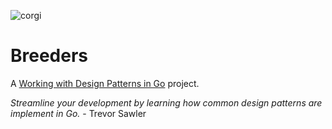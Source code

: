 
![corgi](https://github.com/ildx/breeders/assets/4620010/74fd7d91-502d-4027-be5c-11f5c86fb49d)

# Breeders
A [Working with Design Patterns in Go](https://www.udemy.com/course/working-with-design-patterns-in-go-golang) project.

_Streamline your development by learning how common design patterns are implement in Go._ - Trevor Sawler
